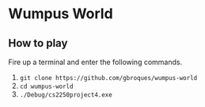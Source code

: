 # Wumpus World
## How to play
Fire up a terminal and enter the following commands.
1. `git clone https://github.com/gbroques/wumpus-world`
2. `cd wumpus-world`
3. `./Debug/cs2250project4.exe`
